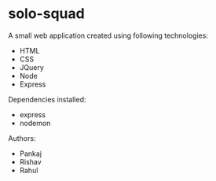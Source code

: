 # solo-squad

A small web application created using following technologies:
  - HTML
  - CSS
  - JQuery
  - Node
  - Express

Dependencies installed:
  - express
  - nodemon

Authors:
  - Pankaj
  - Rishav
  - Rahul
